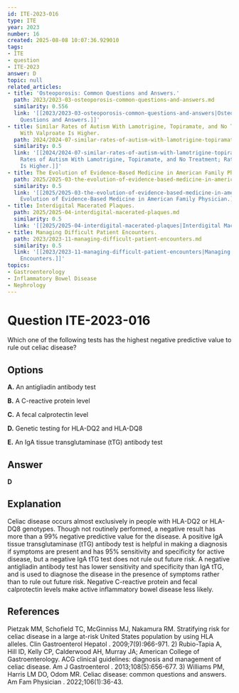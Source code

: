 ```yaml
---
id: ITE-2023-016
type: ITE
year: 2023
number: 16
created: 2025-08-08 10:07:36.929010
tags:
- ITE
- question
- ITE-2023
answer: D
topic: null
related_articles:
- title: 'Osteoporosis: Common Questions and Answers.'
  path: 2023/2023-03-osteoporosis-common-questions-and-answers.md
  similarity: 0.556
  link: '[[2023/2023-03-osteoporosis-common-questions-and-answers|Osteoporosis: Common
    Questions and Answers.]]'
- title: Similar Rates of Autism With Lamotrigine, Topiramate, and No Treatment; Rate
    With Valproate Is Higher.
  path: 2024/2024-07-similar-rates-of-autism-with-lamotrigine-topiramate-and-no-t.md
  similarity: 0.5
  link: '[[2024/2024-07-similar-rates-of-autism-with-lamotrigine-topiramate-and-no-t|Similar
    Rates of Autism With Lamotrigine, Topiramate, and No Treatment; Rate With Valproate
    Is Higher.]]'
- title: The Evolution of Evidence-Based Medicine in American Family Physician.
  path: 2025/2025-03-the-evolution-of-evidence-based-medicine-in-american-family.md
  similarity: 0.5
  link: '[[2025/2025-03-the-evolution-of-evidence-based-medicine-in-american-family|The
    Evolution of Evidence-Based Medicine in American Family Physician.]]'
- title: Interdigital Macerated Plaques.
  path: 2025/2025-04-interdigital-macerated-plaques.md
  similarity: 0.5
  link: '[[2025/2025-04-interdigital-macerated-plaques|Interdigital Macerated Plaques.]]'
- title: Managing Difficult Patient Encounters.
  path: 2023/2023-11-managing-difficult-patient-encounters.md
  similarity: 0.5
  link: '[[2023/2023-11-managing-difficult-patient-encounters|Managing Difficult Patient
    Encounters.]]'
topics:
- Gastroenterology
- Inflammatory Bowel Disease
- Nephrology
---
```


# Question ITE-2023-016

Which one of the following tests has the highest negative predictive value to rule out celiac disease?

## Options

**A.** An antigliadin antibody test

**B.** A C-reactive protein level

**C.** A fecal calprotectin level

**D.** Genetic testing for HLA-DQ2  and HLA-DQ8

**E.** An IgA tissue transglutaminase (tTG) antibody test

## Answer

**D**

## Explanation

Celiac disease occurs almost exclusively in people with HLA-DQ2 or HLA-DQ8 genotypes. Though not routinely performed, a negative result has more than a 99% negative predictive value for the disease. A positive IgA tissue transglutaminase (tTG) antibody test is helpful in making a diagnosis if symptoms are present and has 95% sensitivity and specificity for active disease, but a negative IgA tTG test does not rule out future risk. A negative antigliadin antibody test has lower sensitivity and specificity than IgA tTG, and is used to diagnose the disease in the presence of symptoms rather than to rule out future risk. Negative C-reactive protein and fecal calprotectin levels make active inflammatory bowel disease less likely.

## References

Pietzak MM, Schofield TC, McGinniss MJ, Nakamura RM. Stratifying risk for celiac disease in a large at-risk United States population by using HLA alleles. Clin Gastroenterol Hepatol . 2009;7(9):966-971. 2) Rubio-Tapia A, Hill ID, Kelly CP, Calderwood AH, Murray JA; American College of Gastroenterology. ACG clinical guidelines: diagnosis and management of celiac disease. Am J Gastroenterol . 2013;108(5):656-677. 3) Williams PM, Harris LM DO, Odom MR. Celiac disease: common questions and answers. Am Fam Physician . 2022;106(1):36-43.
